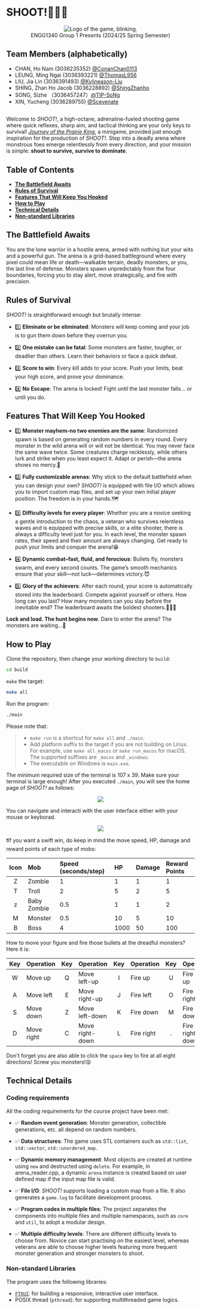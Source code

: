 # SHOOT!🔫🔫🔫

<p align="center">
   <img src="docs/game_logo.gif" alt="Logo of the game, blinking."/>
   <br/>
   <span> ENGG1340 Group 1 Presents (2024/25 Spring Semester)</span>
</p>

## Team Members (alphabetically)

- CHAN, Ho Nam (3036235352) [@ConanChan0113](https://gihub.com/ConanChan0113)
- LEUNG, Ming Ngai (3036393221) [@ThomasL956](https://github.com/ThomasL956)
- LIU, Jia Lin (3036391493) [@Kylineason-Liu](https://github.com/Kylineason-Liu)
- SHING, Zhan Ho Jacob (3036228892) [@ShingZhanho](https://github.com/ShingZhanho)
- SONG, Sizhe （3036457247）[@TIP-SoNg](https://github.com/TIP-SoNg)
- XIN, Yucheng (3036289755) [@Scevenate](https://github.com/Scevenate)  

##  

Welcome to _SHOOT!_, a high-octane, adrenaline-fueled shooting game where quick reflexes, sharp aim, and tactical thinking are your only keys to survival! [_Journey of the Prairie King_](https://stardewvalleywiki.com/Journey_of_the_Prairie_King), a minigame, provided just enough inspiration for the production of _SHOOT!_. Step into a deadly arena where monstrous foes emerge relentlessly from every direction, and your mission is simple: **shoot to survive, survive to dominate**.

## Table of Contents

- [**The Battlefield Awaits**](#The-Battlefield-Awaits)
- [**Rules of Survival**](#Rules-of-Survival)
- [**Features That Will Keep You Hooked**](#Features-That-Will-Keep-You-Hooked)
- [**How to Play**](#How-to-Play)
- [**Technical Details**](#Technical-Details)
- [**Non-standard Libraries**](#Non-standard-Libraries)

## The Battlefield Awaits

You are the lone warrior in a hostile arena, armed with nothing but your wits and a powerful gun. The arena is a grid-based battleground where every pixel could mean life or death—walkable terrain, deadly monsters, or you, the last line of defense. Monsters spawn unpredictably from the four boundaries, forcing you to stay alert, move strategically, and fire with precision.

## Rules of Survival

_SHOOT!_ is straightforward enough but brutally intense:  

* 1️⃣ **Eliminate or be eliminated**: Monsters will keep coming and your job is to gun them down before they overrun you.
  
* 2️⃣ **One mistake can be fatal**: Some monsters are faster, tougher, or deadlier than others. Learn their behaviors or face a quick defeat.  
  
* 3️⃣ **Score to win**: Every kill adds to your score. Push your limits, beat your high score, and prove your dominance.  
  
* 4️⃣ **No Escape**: The arena is locked! Fight until the last monster falls… or until you do.  

## Features That Will Keep You Hooked

* 1️⃣ **Monster mayhem-no two enemies are the same**: Randomized spawn is based on generating random numbers in every round. Every monster in the wild arena will or will not be identical. You may never face the same wave twice. Some creatures charge recklessly, while others lurk and strike when you least expect it. Adapt or perish—the arena shows no mercy.🤔  
  
* 2️⃣ **Fully customizable arenas**: Why stick to the default battlefield when you can design your own? _SHOOT!_ is equipped with file I/O which allows you to import custom map files, and set up your own initial player position. The freedom is in your hands.🗺️  
  
* 3️⃣ **Difficulty levels for every player**: Whether you are a novice seeking a gentle introduction to the chaos, a veteran who survives relentless waves and is equipped with precise skills, or a elite shooter, 
there is always a difficulty level just for you. In each level, the monster spawn rates, their speed and their amount are always changing. Get ready to push your limits and conquer the arena!😁
  
* 4️⃣ **Dynamic combat–fast, fluid, and ferocious**: Bullets fly, monsters swarm, and every second counts. The game’s smooth mechanics ensure that your skill—not luck—determines victory.😈
  
* 5️⃣ **Glory of the achievers**: After each round, your score is automatically stored into the leaderboard. Compete against yourself or others. How long can you last? How many monsters can you slay before the 
inevitable end? The leaderboard awaits the boldest shooters.🥇🥈🥉 
  
**Lock and load. The hunt begins now**. Dare to enter the arena? The monsters are waiting…👿

## How to Play

Clone the repository, then change your working directory to `build`:
   ```bash
   cd build
   ```
`make` the target:
   ```bash
   make all
   ```
Run the program:
   ```bash
   ./main
   ```
   Please note that:
> * `make run` is a shortcut for `make all` and `./main`.  
> * Add platform suffix to the target if you are not building on Linux. For example, use `make all_macos` or `make run_macos` for macOS. The supported suffixes are `_macos` and `_windows`.  
> * The executable on Windows is `main.exe`.

The minimum required size of the terminal is 107 x 39. Make sure your terminal is large enough! After you executed `./main`, you will see the home page of _SHOOT!_ as follows:
<p align="center">
   <img src="docs/entrance_page.png"/>
   <br/>
</p>

You can navigate and interacti with the user interface either with your mouse or keyborad.

<p align="center">
   <img src="docs/difficulty_selection.png"/>
   <br/>
</p>

❗If you want a swift win, do keep in mind the move speed, HP, damage and reward points of each type of mobs:

<div align="center">

| Icon | Mob | Speed (seconds/step) | HP | Damage | Reward Points |
|:------:|:----|:---------------------|:---|:-------|:--------------|
| Z | Zombie | 1 | 1 | 1 | 1 |
| T | Troll | 2 | 5 | 2 | 5 |
| z | Baby Zombie | 0.5 | 1 | 1 | 2 |
| M | Monster | 0.5 | 10 | 5 | 10 |
| B | Boss | 4 | 1000 | 50 | 100 |

</div>

How to move your figure and fire those bullets at the dreadful monsters? Here it is:

<div align="center">

| Key | Operation | Key | Operation | Key | Operation | Key | Operation |
|:---:|:----------|:---:|:----------|:---:|:----------|:---:|:----------|
| W | Move up | Q | Move left-up | I | Fire up | U | Fire left-up |
| A | Move left | E | Move right-up | J | Fire left | O | Fire right-up |
| S | Move down | Z | Move left-down | K | Fire down | M | Fire left-down |
| D | Move right | C | Move right-down | L | Fire right | . | Fire right-down |

</div>

Don't forget you are also able to click the `space` key to fire at all eight directions! Screw you monsters!😜

## Technical Details

### Coding requirements

All the coding requirements for the course project have been met:

* ✅ **Random event generation**: Monster generation, collectible generations, etc. all depend on random numbers.

* ✅ **Data structures**: The game uses STL containers such as `std::list`, `std::vector`, `std::unordered_map`.
  
* ✅ **Dynamic memory management**: Most objects are created at runtime using `new` and destructed using `delete`. For example, in arena_reader.cpp, a dynamic `arena` instance is created based on user defined map if the input map file is valid.
  
* ✅ **File I/O**: _SHOOT!_ supports loading a custom map from a file. It also generates a `game.log` to facilitate development process.
  
* ✅ **Program codes in multiple files**: The project separates the components into multiple files and multiple namespaces, such as `core` and `util`, to adopt a modular design.
  
* ✅ **Multiple difficulty levels**: There are different difficulty levels to choose from. Novice can start practising on the easiest level, whereas veterans are able to choose higher levels featuring more frequent monster generation and stronger monsters to shoot.

### Non-standard Libraries

The program uses the following libraries:

* [`FTXUI`](https://github.com/ArthurSonzogni/FTXUI): for building a responsive, interactive user interface.
* POSIX thread (`pthread`): for supporting multithreaded game logics.
